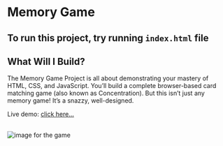 # Memory Game
## To run this project, try running `index.html` file
## What Will I Build?
The Memory Game Project is all about demonstrating your mastery of HTML, CSS, and JavaScript. 
You’ll build a complete browser-based card matching game (also known as Concentration). But this isn’t just any memory game! It’s a snazzy, well-designed.

<p>Live demo: <a href="https://bucolic-crumble-432a17.netlify.app">click here...</a></p>
<br/>
<img src="https://user-images.githubusercontent.com/77459566/201528951-c2701533-d770-4785-8c55-be383fd85fa2.png" alt="image for the game"/>
